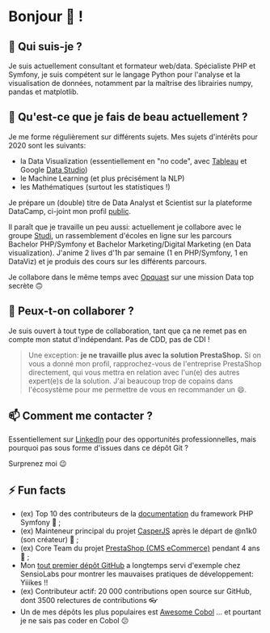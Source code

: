 # Bonjour 👋 !

## 🔭 Qui suis-je ?

Je suis actuellement consultant et formateur web/data.
Spécialiste PHP et Symfony, je suis compétent sur le langage Python pour l'analyse et la visualisation de données, notamment par la maîtrise des librairies numpy, pandas et matplotlib.


## 🌱 Qu'est-ce que je fais de beau actuellement ?

Je me forme régulièrement sur différents sujets. Mes sujets d'intérêts pour 2020 sont les suivants:

* la Data Visualization (essentiellement en "no code", avec [Tableau](https://www.tableau.com/) et Google [Data Studio](https://datastudio.google.com/))
* le Machine Learning (et plus précisément la NLP)
* les Mathématiques (surtout les statistiques !)

Je prépare un (double) titre de Data Analyst et Scientist sur la plateforme DataCamp, ci-joint mon profil [public](https://www.datacamp.com/profile/mickaelandrieu).

Il paraît que je travaille un peu aussi: actuellement je collabore avec le groupe [Studi](https://www.studi.fr/), un rassemblement d'écoles en ligne sur les parcours Bachelor PHP/Symfony et Bachelor Marketing/Digital Marketing (en Data visualization). J'anime 2 lives d'1h par semaine (1 en PHP/Symfony, 1 en DataViz) et je produis des cours sur les différents parcours.

Je collabore dans le même temps avec [Opquast](https://www.opquast.com/) sur une mission Data top secrète 🙃

## 👯 Peux-t-on collaborer ?

Je suis ouvert à tout type de collaboration, tant que ça ne remet pas en compte mon statut d'indépendant.
Pas de CDD, pas de CDI !

> Une exception: **je ne travaille plus avec la solution PrestaShop.** Si on vous a donné mon profil, rapprochez-vous de l'entreprise PrestaShop directement, qui vous mettra en relation avec l'un(e) des autres expert(e)s de la solution. J'ai beaucoup trop de copains dans l'écosystème pour me permettre de vous en recommander un 😄.

## 📫 Comment me contacter ?

Essentiellement sur [LinkedIn](https://www.linkedin.com/in/mickaelandrieu/) pour des opportunités professionnelles, mais pourquoi pas sous forme d'issues dans ce dépôt Git ?

Surprenez moi 😉

## ⚡ Fun facts

* (ex) Top 10 des contributeurs de la [documentation](https://github.com/symfony/symfony-docs) du framework PHP Symfony 🎵 ;
* (ex) Mainteneur principal du projet [CasperJS](https://github.com/casperjs/casperjs) après le départ de @n1k0 (son créateur) 👻 ;
* (ex) Core Team du projet [PrestaShop (CMS eCommerce)](https://github.com/prestashop/prestashop) pendant 4 ans 🐧 ;
* Mon [tout premier dépôt GitHub](https://github.com/mickaelandrieu/WePlayMusic.fr) a longtemps servi d'exemple chez SensioLabs pour montrer les mauvaises pratiques de développement: Yiiikes !!
* (ex) Contributeur actif: 20 000 contributions open source sur GitHub, dont 3500 relectures de contributions 👓
* Un de mes dépôts les plus populaires est [Awesome Cobol](https://github.com/mickaelandrieu/awesome-cobol) ... et pourtant je ne sais pas coder en Cobol 😕
